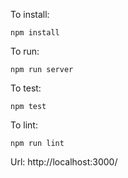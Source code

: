 To install:

    npm install
    
To run:

    npm run server
    
To test:

    npm test
    
To lint:

    npm run lint

Url: http://localhost:3000/
